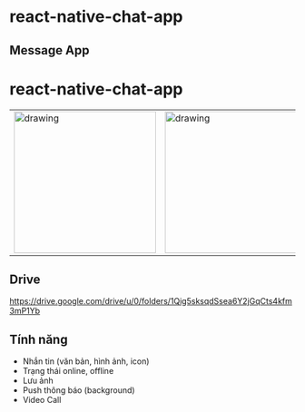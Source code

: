 # react-native-chat-app

## Message App
# react-native-chat-app

<table>
  <tr>
    <td valign="top"><img src="https://github.com/ducan3007/Messenger/blob/master/demo/demo.login.PNG" alt="drawing" width="250"/></td>
    <td valign="top"><img src="https://github.com/ducan3007/Messenger/blob/master/demo/demo.home.PNG" alt="drawing" width="250"/></td>
     <td valign="top"><img src="https://github.com/ducan3007/Messenger/blob/master/demo/demo.message.PNG" alt="drawing" width="250"/></td>
  </tr>
</table>



## Drive
https://drive.google.com/drive/u/0/folders/1Qig5sksqdSsea6Y2jGqCts4kfm3mP1Yb

## Tính năng
+ Nhắn tin (văn bản, hình ảnh, icon)
+ Trạng thái online, offline
+ Lưu ảnh
+ Push thông báo (background)
+ Video Call



